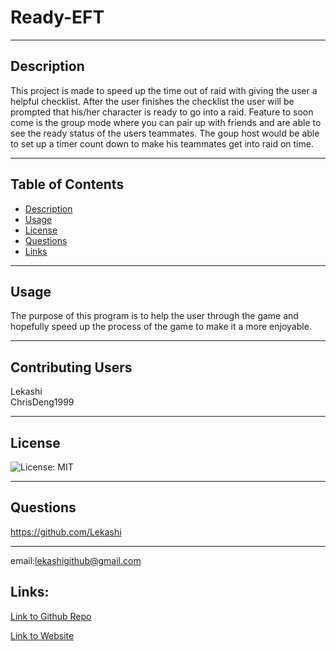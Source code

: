 # Ready-EFT
***
## Description
This project is made to speed up the time out of raid with giving the user a helpful checklist. After the user finishes the checklist the user will be prompted that his/her character is ready to go into a raid. Feature to soon come is the group mode where you can pair up with friends and are able to see the ready status of the users teammates. The goup host would be able to set up a timer count down to make his teammates get into raid on time.
***
## Table of Contents
- [Description](#description)
- [Usage](#usage)
- [License](#license)
- [Questions](#questions)
- [Links](#links)
***
## Usage
The purpose of this program is to help the user through the game and hopefully speed up the process of the game to make it a more enjoyable.
***
## Contributing Users
Lekashi     
ChrisDeng1999
***
## License
![License: MIT](https://img.shields.io/badge/License-MIT-yellow.svg)
***
## Questions
https://github.com/Lekashi
***
email:lekashigithub@gmail.com

## Links:

[Link to Github Repo](https://github.com/Lekashi/Ready-EFT "Link to Github Repo")

[Link to Website](https://lekashi.github.io/Ready-EFT/ "Link to Website")